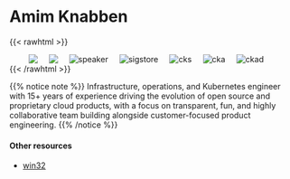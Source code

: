 # Amim Knabben 

{{< rawhtml >}}
<div style="align-items: center; justify-content: center; text-align: center; display: flex">
<img src="images/ambassador-2023.png" style="margin-right: 20px; !important">
<img src="images/bigcat.png" style="margin-right: 20px; !important">
<img src="images/speaker-2022.png" alt="speaker" style="margin-right: 20px; !important">
<img src="images/sigstore.png" alt="sigstore" style="margin-right: 20px; !important">
<img src="images/cks-cert.png" alt="cks" style="margin-right: 20px; !important">
<img src="images/cka-cert.png" alt="cka" style="margin-right: 20px; !important">
<img src="images/ckad-cert.png" alt="ckad" style="margin-right: 20px; !important">
</div>
{{< /rawhtml >}}

{{% notice note %}}
Infrastructure, operations, and Kubernetes engineer with 15+ years of experience
driving the evolution of open source and proprietary cloud products, with a focus on
transparent, fun, and highly collaborative team building alongside customer-focused
product engineering.
{{% /notice %}}

#### Other resources

* [win32](https://md.opssec.in)

